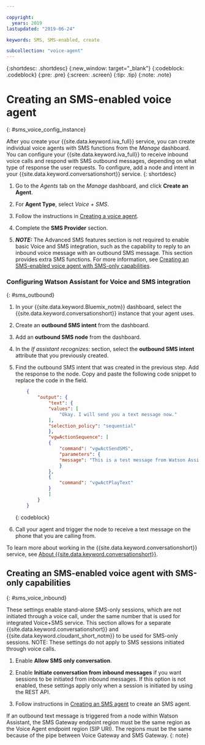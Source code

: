 ```yaml
---

copyright:
  years: 2019
lastupdated: "2019-06-24"

keywords: SMS, SMS-enabled, create

subcollection: "voice-agent"
---
```


{:shortdesc: .shortdesc}
{:new_window: target="_blank"}
{:codeblock: .codeblock}
{:pre: .pre}
{:screen: .screen}
{:tip: .tip}
{:note: .note}

# Creating an SMS-enabled voice agent
{: #sms_voice_config_instance}

After you create your {{site.data.keyword.iva_full}} service, you can create individual voice agents with SMS functions from the _Manage_ dashboard. You can configure your {{site.data.keyword.iva_full}} to receive inbound voice calls and respond with SMS outbound messages, depending on what type of response the user requests. To configure, add a node and intent in your {{site.data.keyword.conversationshort}} service.
{: shortdesc}


1. Go to the _Agents_ tab on the _Manage_ dashboard, and click **Create an Agent**.

1. For **Agent Type**, select _Voice + SMS_.

1. Follow the instructions in [Creating a voice agent](/docs/services/voice-agent?topic=voice-agent-config_instance).

1. Complete the **SMS Provider** section.

1. _**NOTE:**_ The Advanced SMS features section is not required to enable basic Voice and SMS integration, such as the capability to reply to an inbound voice message with an outbound SMS message. This section provides extra SMS functions. For more information, see [Creating an SMS-enabled voice agent with SMS-only capabilities](/docs/services/voice-agent?topic=voice-agent-sms_voice_config_instance#sms_voice_inbound).

### Configuring Watson Assistant for Voice and SMS integration
{: #sms_outbound}

1. In your {{site.data.keyword.Bluemix_notm}} dashboard, select the {{site.data.keyword.conversationshort}} instance that your agent uses.

1. Create an **outbound SMS intent** from the dashboard.

1. Add an **outbound SMS node** from the dashboard.

1. In the _If assistant recognizes:_ section, select the **outbound SMS intent** attribute that you previously created.

1. Find the outbound SMS intent that was created in the previous step. Add the response to the node. Copy and paste the following code snippet to replace the code in the field.

    ```json
        {
            "output": {
                "text": {
                "values": [
                    "Okay. I will send you a text message now."
                ],
                "selection_policy": "sequential"
                },
                "vgwActionSequence": [
                {
                    "command": "vgwActSendSMS",
                    "parameters": {
                    "message": "This is a test message from Watson Assistant"
                    }
                },
                {
                    "command": "vgwActPlayText"
                }
                ]
            }
        }
    ```
    {: codeblock}

1. Call your agent and trigger the node to receive a text message on the phone that you are calling from. 

To learn more about working in the {{site.data.keyword.conversationshort}} service, see [About {{site.data.keyword.conversationshort}}](/docs/services/assistant?topic=assistant-index#indext).

## Creating an SMS-enabled voice agent with SMS-only capabilities
{: #sms_voice_inbound}

These settings enable stand-alone SMS-only sessions, which are not initiated through a voice call, under the same number that is used for integrated Voice+SMS service. This section allows for a separate {{site.data.keyword.conversationshort}} and {{site.data.keyword.cloudant_short_notm}} to be used for SMS-only sessions. NOTE: These settings do not apply to SMS sessions initiated through voice calls.

1. Enable **Allow SMS only conversation**.

1. Enable **Initiate conversation from inbound messages** if you want sessions to be initiated from inbound messages. If this option is not enabled, these settings apply only when a session is initiated by using the REST API.

1. Follow instructions in [Creating an SMS agent](/docs/services/voice-agent?topic=voice-agent-sms_config_instance) to create an SMS agent.


If an outbound text message is triggered from a node within Watson Assistant, the SMS Gateway endpoint region must be the same region as the Voice Agent endpoint region (SIP URI). The regions must be the same because of the pipe between Voice Gateway and SMS Gateway.
{: note}

